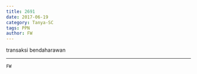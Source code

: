 ```yaml
---
title: 2691
date: 2017-06-19
category: Tanya-SC
tags: PPN
author: FW
---
```


transaksi bendaharawan

---



`FW`
